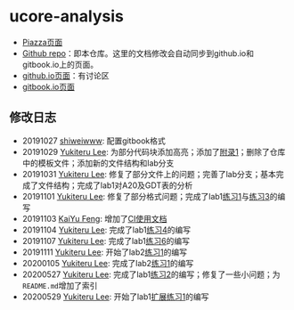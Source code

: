 # ucore-analysis

 * [Piazza页面](https://piazza.com/class/i5j09fnsl7k5x0?cid=1355)
 * [Github repo](https://github.com/oscourse-tsinghua/ucore-analysis)：即本仓库。这里的文档修改会自动同步到github.io和gitbook.io上的页面。
 * [github.io页面](https://oscourse-tsinghua.github.io/ucore-analysis/)：有讨论区
 * [gitbook.io页面](https://oscourse-tsinghua.gitbook.io/ucore-analysis/)

## 修改日志

 * 20191027 [shiweiwww](https://github.com/shiweiwww): 配置gitbook格式
 * 20191029 [Yukiteru Lee](https://github.com/wfly1998): 为部分代码块添加高亮；添加了[附录1](tools/how_to_edit_this_doc.md)；删除了仓库中的模板文件；添加新的文件结构和lab分支
 * 20191031 [Yukiteru Lee](https://github.com/wfly1998): 修复了部分文件上的问题；完善了lab分支；基本完成了文件结构；完成了lab1对A20及GDT表的分析
 * 20191101 [Yukiteru Lee](https://github.com/wfly1998): 修复了部分格式问题；完成了lab1[练习1](labs/lab1/practice1.md)与[练习3](labs/lab1/practice3.md)的编写
 * 20191103 [KaiYu Feng](https://github.com/fky2015): 增加了[CI使用文档](tools/how_to_auto_update_gitbook_via_travis-ci.md)
 * 20191104 [Yukiteru Lee](https://github.com/wfly1998): 完成了lab1[练习4](labs/lab1/practice4.md)的编写
 * 20191107 [Yukiteru Lee](https://github.com/wfly1998): 完成了lab1[练习6](labs/lab1/practice6.md)的编写
 * 20191111 [Yukiteru Lee](https://github.com/wfly1998): 开始了lab2[练习1](labs/lab2/practice1.md)的编写
 * 20200105 [Yukiteru Lee](https://github.com/wfly1998): 完成了lab2[练习1](labs/lab2/practice1.md)的编写
 * 20200527 [Yukiteru Lee](https://github.com/wfly1998): 完成了lab1[练习2](labs/lab1/practice2.md)的编写；修复了一些小问题；为`README.md`增加了索引
 * 20200529 [Yukiteru Lee](https://github.com/wfly1998): 开始了lab1[扩展练习1](labs/lab1/challenge1.md)的编写
 

